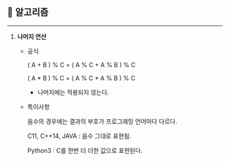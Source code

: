 ## 📒 알고리즘

---

1. **나머지 연산**
    - 공식

        ( A + B ) % C = ( A % C + A % B ) % C

        ( A * B ) % C = ( A % C * A % B ) % C

        - 나머지에는 적용되지 않는다.
    - 특이사항

        음수의 경우에는 결과의 부호가 프로그래밍 언어마다 다르다.

        C11, C++14, JAVA : 음수 그대로 표현됨.

        Python3 : C를 한번 더 더한 값으로 표현된다.
